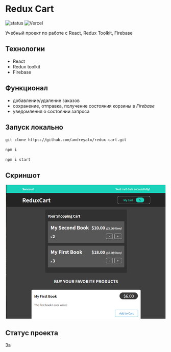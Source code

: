 # Redux Cart 

![status](
https://img.shields.io/badge/%D0%A1%D1%82%D0%B0%D1%82%D1%83%D1%81%20%D0%BF%D1%80%D0%BE%D0%B5%D0%BA%D1%82%D0%B0-%D0%B7%D0%B0%D0%B2%D0%B5%D1%80%D1%88%D1%91%D0%BD-brightgreen
)
![Vercel](https://vercelbadge.vercel.app/api/andreyatx/redux-cart)


Учебный проект по работе с React, Redux Toolkit, Firebase

## Технологии

* React
* Redux toolkit
* Firebase

## Функционал
* добавление/удаление заказов
* сохранение, отправка, получение состояния корзины в *Firebase*
* уведомления о состоянии запроса

## Запуск локально

`git clone https://github.com/andreyatx/redux-cart.git`

`npm i`

`npm i start`

## Скриншот
<p align="center">
  <img src='./src/assets/screenshot.png' width='500px'/>
</p>


## Статус проекта 

За
